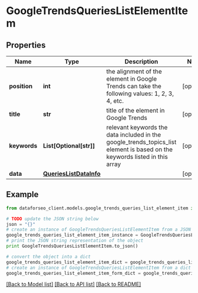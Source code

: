 # GoogleTrendsQueriesListElementItem


## Properties

Name | Type | Description | Notes
------------ | ------------- | ------------- | -------------
**position** | **int** | the alignment of the element in Google Trends can take the following values: 1, 2, 3, 4, etc. | [optional] 
**title** | **str** | title of the element in Google Trends | [optional] 
**keywords** | **List[Optional[str]]** | relevant keywords the data included in the google_trends_topics_list element is based on the keywords listed in this array | [optional] 
**data** | [**QueriesListDataInfo**](QueriesListDataInfo.md) |  | [optional] 

## Example

```python
from dataforseo_client.models.google_trends_queries_list_element_item import GoogleTrendsQueriesListElementItem

# TODO update the JSON string below
json = "{}"
# create an instance of GoogleTrendsQueriesListElementItem from a JSON string
google_trends_queries_list_element_item_instance = GoogleTrendsQueriesListElementItem.from_json(json)
# print the JSON string representation of the object
print GoogleTrendsQueriesListElementItem.to_json()

# convert the object into a dict
google_trends_queries_list_element_item_dict = google_trends_queries_list_element_item_instance.to_dict()
# create an instance of GoogleTrendsQueriesListElementItem from a dict
google_trends_queries_list_element_item_form_dict = google_trends_queries_list_element_item.from_dict(google_trends_queries_list_element_item_dict)
```
[[Back to Model list]](../README.md#documentation-for-models) [[Back to API list]](../README.md#documentation-for-api-endpoints) [[Back to README]](../README.md)


